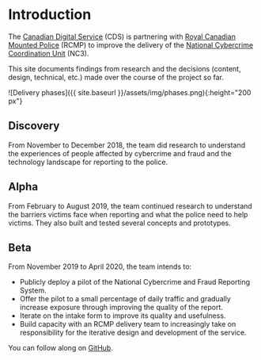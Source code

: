 # Introduction

The [Canadian Digital Service](https://digital.canada.ca) (CDS) is partnering with [Royal Canadian Mounted Police](http://www.rcmp.gc.ca/) (RCMP) to improve the delivery of the [National Cybercrime Coordination Unit](http://www.rcmp.gc.ca/en/the-national-cybercrime-coordination-unit-nc3) (NC3).

This site documents findings from research and the decisions (content, design, technical, etc.) made over the course of the project so far.

![Delivery phases]({{ site.baseurl }}/assets/img/phases.png){:height="200 px"}

## Discovery

From November to December 2018, the team did research to understand the experiences of people affected by cybercrime and fraud and the technology landscape for reporting to the police. 

## Alpha

From February to August 2019, the team continued research to understand the barriers victims face when reporting and what the police need to help victims. They also built and tested several concepts and prototypes.

## Beta

From November 2019 to April 2020, the team intends to:
* Publicly deploy a pilot of the National Cybercrime and Fraud Reporting System.
* Offer the pilot to a small percentage of daily traffic and gradually increase exposure through improving the quality of the report.
* Iterate on the intake form to improve its quality and usefulness.
* Build capacity with an RCMP delivery team to increasingly take on responsibility for the iterative design and development of the service.

You can follow along on [GitHub](https://github.com/cds-snc/report-a-cybercrime).

